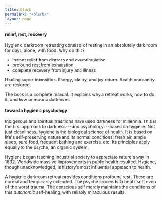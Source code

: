 ```yaml
---
title: blurb
permalink: "/blurb/"
layout: page
---
```


#### relief, rest, recovery

Hygienic darkroom retreating consists of resting in an absolutely dark room for days, alone, with food. Why do this? 

- instant relief from distress and overstimulation
- profound rest from exhaustion
- complete recovery from injury and illness

Healing super-intensifies. Energy, clarity, and joy return. Health and sanity are restored. 

The book is a complete manual. It explains why a retreat works, how to do it, and how to make a darkroom.

#### toward a hygienic psychology

Indigenous and spiritual traditions have used darkness for millennia. This is the first approach to darkness---and psychology---based on hygiene. Not just cleanliness, hygiene is the biological science of health. It is based on life's self-preserving nature and its normal conditions: fresh air, ample sleep, pure food, frequent bathing and exercise, etc. Its principles apply equally to the psyche, an organic system.

Hygiene began teaching industrial society to appreciate nature's way in 1832. Worldwide massive improvements in public health resulted. Hygiene, though unacknowledged, is history’s most influential approach to health. 

A hygienic darkroom retreat provides conditions profound rest. These are normal and temporarily extended. The psyche proceeds to heal itself, even of the worst trauma. The conscious self merely maintains the conditions of this _autonomic_ self-healing, with reliably miraculous results.
